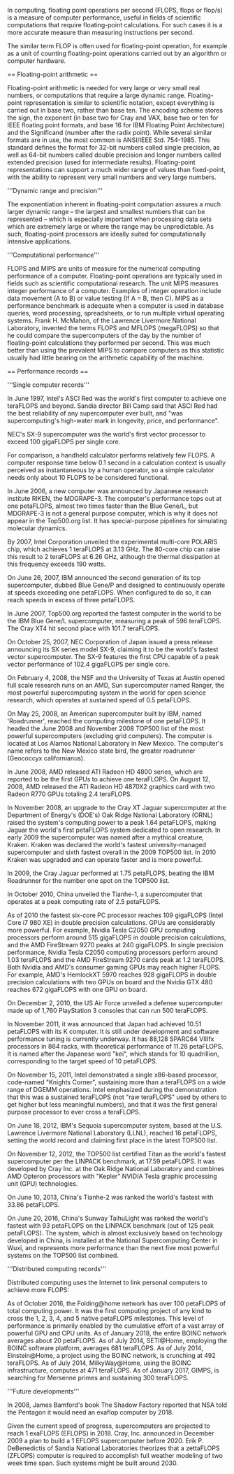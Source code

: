 In computing, floating point operations per second (FLOPS, flops or flop/s) is a measure of computer performance, useful in fields of scientific computations that require floating-point calculations. For such cases it is a more accurate measure than measuring instructions per second.

The similar term FLOP is often used for floating-point operation, for example as a unit of counting floating-point operations carried out by an algorithm or computer hardware.


== Floating-point arithmetic ==

Floating-point arithmetic is needed for very large or very small real numbers, or computations that require a large dynamic range. Floating-point representation is similar to scientific notation, except everything is carried out in base two, rather than base ten. The encoding scheme stores the sign, the exponent (in base two for Cray and VAX, base two or ten for IEEE floating point formats, and base 16 for IBM Floating Point Architecture) and the Significand (number after the radix point). While several similar formats are in use, the most common is ANSI/IEEE Std. 754-1985. This standard defines the format for 32-bit numbers called single precision, as well as 64-bit numbers called double precision and longer numbers called extended precision (used for intermediate results). Floating-point representations can support a much wider range of values than fixed-point, with the ability to represent very small numbers and very large numbers.

'''Dynamic range and precision'''

The exponentiation inherent in floating-point computation assures a much larger dynamic range – the largest and smallest numbers that can be represented – which is especially important when processing data sets which are extremely large or where the range may be unpredictable. As such, floating-point processors are ideally suited for computationally intensive applications.

'''Computational performance'''

FLOPS and MIPS are units of measure for the numerical computing performance of a computer. Floating-point operations are typically used in fields such as scientific computational research. The unit MIPS measures integer performance of a computer. Examples of integer operation include data movement (A to B) or value testing (If A = B, then C). MIPS as a performance benchmark is adequate when a computer is used in database queries, word processing, spreadsheets, or to run multiple virtual operating systems. Frank H. McMahon, of the Lawrence Livermore National Laboratory, invented the terms FLOPS and MFLOPS (megaFLOPS) so that he could compare the supercomputers of the day by the number of floating-point calculations they performed per second. This was much better than using the prevalent MIPS to compare computers as this statistic usually had little bearing on the arithmetic capability of the machine.


== Performance records ==


'''Single computer records'''

In June 1997, Intel's ASCI Red was the world's first computer to achieve one teraFLOPS and beyond. Sandia director Bill Camp said that ASCI Red had the best reliability of any supercomputer ever built, and "was supercomputing's high-water mark in longevity, price, and performance".

NEC's SX-9 supercomputer was the world's first vector processor to exceed 100 gigaFLOPS per single core.

For comparison, a handheld calculator performs relatively few FLOPS. A computer response time below 0.1 second in a calculation context is usually perceived as instantaneous by a human operator, so a simple calculator needs only about 10 FLOPS to be considered functional.

In June 2006, a new computer was announced by Japanese research institute RIKEN, the MDGRAPE-3. The computer's performance tops out at one petaFLOPS, almost two times faster than the Blue Gene/L, but MDGRAPE-3 is not a general purpose computer, which is why it does not appear in the Top500.org list. It has special-purpose pipelines for simulating molecular dynamics.

By 2007, Intel Corporation unveiled the experimental multi-core POLARIS chip, which achieves 1 teraFLOPS at 3.13 GHz. The 80-core chip can raise this result to 2 teraFLOPS at 6.26 GHz, although the thermal dissipation at this frequency exceeds 190 watts.

On June 26, 2007, IBM announced the second generation of its top supercomputer, dubbed Blue Gene/P and designed to continuously operate at speeds exceeding one petaFLOPS. When configured to do so, it can reach speeds in excess of three petaFLOPS.

In June 2007, Top500.org reported the fastest computer in the world to be the IBM Blue Gene/L supercomputer, measuring a peak of 596 teraFLOPS. The Cray XT4 hit second place with 101.7 teraFLOPS.

On October 25, 2007, NEC Corporation of Japan issued a press release announcing its SX series model SX-9, claiming it to be the world's fastest vector supercomputer. The SX-9 features the first CPU capable of a peak vector performance of 102.4 gigaFLOPS per single core.

On February 4, 2008, the NSF and the University of Texas at Austin opened full scale research runs on an AMD, Sun supercomputer named Ranger, the most powerful supercomputing system in the world for open science research, which operates at sustained speed of 0.5 petaFLOPS.

On May 25, 2008, an American supercomputer built by IBM, named 'Roadrunner', reached the computing milestone of one petaFLOPS. It headed the June 2008 and November 2008 TOP500 list of the most powerful supercomputers (excluding grid computers). The computer is located at Los Alamos National Laboratory in New Mexico. The computer's name refers to the New Mexico state bird, the greater roadrunner (Geococcyx californianus).

In June 2008, AMD released ATI Radeon HD 4800 series, which are reported to be the first GPUs to achieve one teraFLOPS. On August 12, 2008, AMD released the ATI Radeon HD 4870X2 graphics card with two Radeon R770 GPUs totaling 2.4 teraFLOPS.

In November 2008, an upgrade to the Cray XT Jaguar supercomputer at the Department of Energy's (DOE's) Oak Ridge National Laboratory (ORNL) raised the system's computing power to a peak 1.64 petaFLOPS, making Jaguar the world's first petaFLOPS system dedicated to open research. In early 2009 the supercomputer was named after a mythical creature, Kraken. Kraken was declared the world's fastest university-managed supercomputer and sixth fastest overall in the 2009 TOP500 list. In 2010 Kraken was upgraded and can operate faster and is more powerful.

In 2009, the Cray Jaguar performed at 1.75 petaFLOPS, beating the IBM Roadrunner for the number one spot on the TOP500 list.

In October 2010, China unveiled the Tianhe-1, a supercomputer that operates at a peak computing rate of 2.5 petaFLOPS.

As of 2010 the fastest six-core PC processor reaches 109 gigaFLOPS (Intel Core i7 980 XE) in double precision calculations. GPUs are considerably more powerful. For example, Nvidia Tesla C2050 GPU computing processors perform around 515 gigaFLOPS in double precision calculations, and the AMD FireStream 9270 peaks at 240 gigaFLOPS. In single precision performance, Nvidia Tesla C2050 computing processors perform around 1.03 teraFLOPS and the AMD FireStream 9270 cards peak at 1.2 teraFLOPS. Both Nvidia and AMD's consumer gaming GPUs may reach higher FLOPS. For example, AMD's HemlockXT 5970 reaches 928 gigaFLOPS in double precision calculations with two GPUs on board and the Nvidia GTX 480 reaches 672 gigaFLOPS with one GPU on board.

On December 2, 2010, the US Air Force unveiled a defense supercomputer made up of 1,760 PlayStation 3 consoles that can run 500 teraFLOPS.

In November 2011, it was announced that Japan had achieved 10.51 petaFLOPS with its K computer. It is still under development and software performance tuning is currently underway. It has 88,128 SPARC64 VIIIfx processors in 864 racks, with theoretical performance of 11.28 petaFLOPS. It is named after the Japanese word "kei", which stands for 10 quadrillion, corresponding to the target speed of 10 petaFLOPS.

On November 15, 2011, Intel demonstrated a single x86-based processor, code-named "Knights Corner", sustaining more than a teraFLOPS on a wide range of DGEMM operations. Intel emphasized during the demonstration that this was a sustained teraFLOPS (not "raw teraFLOPS" used by others to get higher but less meaningful numbers), and that it was the first general purpose processor to ever cross a teraFLOPS.

On June 18, 2012, IBM's Sequoia supercomputer system, based at the U.S. Lawrence Livermore National Laboratory (LLNL), reached 16 petaFLOPS, setting the world record and claiming first place in the latest TOP500 list.

On November 12, 2012, the TOP500 list certified Titan as the world's fastest supercomputer per the LINPACK benchmark, at 17.59 petaFLOPS. It was developed by Cray Inc. at the Oak Ridge National Laboratory and combines AMD Opteron processors with "Kepler" NVIDIA Tesla graphic processing unit (GPU) technologies.

On June 10, 2013, China's Tianhe-2 was ranked the world's fastest with 33.86 petaFLOPS.

On June 20, 2016, China's Sunway TaihuLight was ranked the world's fastest with 93 petaFLOPS on the LINPACK benchmark (out of 125 peak petaFLOPS). The system, which is almost exclusively based on technology developed in China, is installed at the National Supercomputing Center in Wuxi, and represents more performance than the next five most powerful systems on the TOP500 list combined.

'''Distributed computing records'''

Distributed computing uses the Internet to link personal computers to achieve more FLOPS:

As of October 2016, the Folding@home network has over 100 petaFLOPS of total computing power. It was the first computing project of any kind to cross the 1, 2, 3, 4, and 5 native petaFLOPS milestones. This level of performance is primarily enabled by the cumulative effort of a vast array of powerful GPU and CPU units.
As of January 2018, the entire BOINC network averages about 20 petaFLOPS.
As of July 2014, SETI@Home, employing the BOINC software platform, averages 681 teraFLOPS.
As of July 2014, Einstein@Home, a project using the BOINC network, is crunching at 492 teraFLOPS.
As of July 2014, MilkyWay@Home, using the BOINC infrastructure, computes at 471 teraFLOPS.
As of January 2017, GIMPS, is searching for Mersenne primes and sustaining 300 teraFLOPS.

'''Future developments'''

In 2008, James Bamford's book The Shadow Factory reported that NSA told the Pentagon it would need an exaflop computer by 2018.

Given the current speed of progress, supercomputers are projected to reach 1 exaFLOPS (EFLOPS) in 2018. Cray, Inc. announced in December 2009 a plan to build a 1 EFLOPS supercomputer before 2020. Erik P. DeBenedictis of Sandia National Laboratories theorizes that a zettaFLOPS (ZFLOPS) computer is required to accomplish full weather modeling of two week time span. Such systems might be built around 2030.
